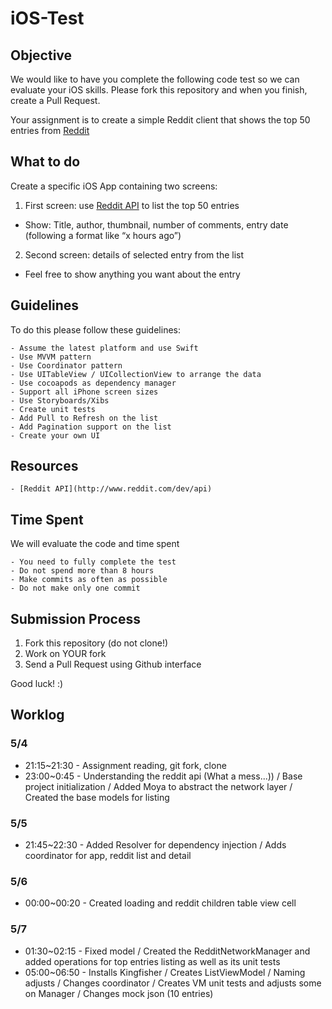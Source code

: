 # iOS-Test

## Objective
We would like to have you complete the following code test so we can evaluate your iOS skills. 
Please fork this repository and when you finish, create a Pull Request.  

Your assignment is to create a simple Reddit client that shows the top 50 entries from [Reddit](https://www.reddit.com/top)


## What to do
Create a specific iOS App containing two screens:

1. First screen: use [Reddit API](https://www.reddit.com/dev/api) to list the top 50 entries
- Show: Title, author, thumbnail, number of comments, entry date (following a format like “x hours ago”) 

2. Second screen: details of selected entry from the list
- Feel free to show anything you want about the entry


## Guidelines
To do this please follow these guidelines:

    - Assume the latest platform and use Swift
    - Use MVVM pattern
    - Use Coordinator pattern
    - Use UITableView / UICollectionView to arrange the data
    - Use cocoapods as dependency manager 
    - Support all iPhone screen sizes
    - Use Storyboards/Xibs
    - Create unit tests
    - Add Pull to Refresh on the list
    - Add Pagination support on the list
    - Create your own UI


## Resources

    - [Reddit API](http://www.reddit.com/dev/api)


## Time Spent
We will evaluate the code and time spent

    - You need to fully complete the test
    - Do not spend more than 8 hours
    - Make commits as often as possible
    - Do not make only one commit


## Submission Process

1. Fork this repository (do not clone!)
2. Work on YOUR fork
3. Send a Pull Request using Github interface

Good luck! :)




## Worklog

### 5/4
- 21:15~21:30 - Assignment reading, git fork, clone
- 23:00~0:45 - Understanding the reddit api (What a mess...)) / Base project initialization / Added Moya to abstract the network layer / Created the base models for listing

### 5/5
- 21:45~22:30 - Added Resolver for dependency injection / Adds coordinator for app, reddit list and detail

### 5/6
- 00:00~00:20 - Created loading and reddit children table view cell

### 5/7
- 01:30~02:15 - Fixed model / Created the RedditNetworkManager and added operations for top entries listing as well as its unit tests
- 05:00~06:50 - Installs Kingfisher / Creates ListViewModel / Naming adjusts / Changes coordinator / Creates VM unit tests and adjusts some on Manager / Changes mock json (10 entries)
